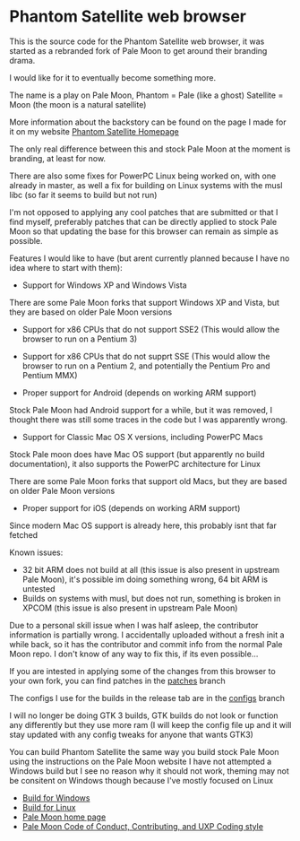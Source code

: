 # Phantom Satellite web browser

This is the source code for the Phantom Satellite web browser, it was started as a rebranded fork of Pale Moon to get around their branding drama.

I would like for it to eventually become something more.

The name is a play on Pale Moon, Phantom = Pale (like a ghost) Satellite = Moon (the moon is a natural satellite)

More information about the backstory can be found on the page I made for it on my website [Phantom Satellite Homepage](http://dcfuksurmom.duckdns.org/phantomsatellite)

The only real difference between this and stock Pale Moon at the moment is branding, at least for now.

There are also some fixes for PowerPC Linux being worked on, with one already in master, as well a fix for building on Linux systems with the musl libc (so far it seems to build but not run)

I'm not opposed to applying any cool patches that are submitted or that I find myself, preferably patches that can be directly applied to stock Pale Moon so that updating the base for this browser can remain as simple as possible.

Features I would like to have (but arent currently planned because I have no idea where to start with them):

* Support for Windows XP and Windows Vista

There are some Pale Moon forks that support Windows XP and Vista, but they are based on older Pale Moon versions

* Support for x86 CPUs that do not support SSE2 (This would allow the browser to run on a Pentium 3)

* Support for x86 CPUs that do not supprt SSE (This would allow the browser to run on a Pentium 2, and potentially the Pentium Pro and Pentium MMX)

* Proper support for Android (depends on working ARM support)

Stock Pale Moon had Android support for a while, but it was removed, I thought there was still some traces in the code but I was apparently wrong.

* Support for Classic Mac OS X versions, including PowerPC Macs

Stock Pale moon does have Mac OS support (but apparently no build documentation), it also supports the PowerPC architecture for Linux

There are some Pale Moon forks that support old Macs, but they are based on older Pale Moon versions

* Proper support for iOS (depends on working ARM support)

Since modern Mac OS support is already here, this probably isnt that far fetched

Known issues:
* 32 bit ARM does not build at all (this issue is also present in upstream Pale Moon), it's possible im doing something wrong, 64 bit ARM is untested
* Builds on systems with musl, but does not run, something is broken in XPCOM (this issue is also present in upstream Pale Moon)

Due to a personal skill issue when I was half asleep, the contributor information is partially wrong. I accidentally uploaded without a fresh init a while back, so it has the contributor and commit info from the normal Pale Moon repo. I don't know of any way to fix this, if its even possible...

If you are intested in applying some of the changes from this browser to your own fork, you can find patches in the [patches](https://github.com/DCFUKSURMOM/Phantom-Satellite/tree/patches) branch

The configs I use for the builds in the release tab are in the [configs](https://github.com/DCFUKSURMOM/Phantom-Satellite/tree/configs) branch

I will no longer be doing GTK 3 builds, GTK builds do not look or function any differently but they use more ram (I will keep the config file up and it will stay updated with any config tweaks for anyone that wants GTK3)

You can build Phantom Satellite the same way you build stock Pale Moon using the instructions on the Pale Moon website
I have not attempted a Windows build but I see no reason why it should not work, theming may not be consitent on Windows though because I've mostly focused on Linux

* [Build for Windows](https://developer.palemoon.org/build/windows/)
* [Build for Linux](https://developer.palemoon.org/build/linux/)
* [Pale Moon home page](http://www.palemoon.org/)
* [Pale Moon Code of Conduct, Contributing, and UXP Coding style](https://repo.palemoon.org/MoonchildProductions/UXP/src/branch/master/docs)
